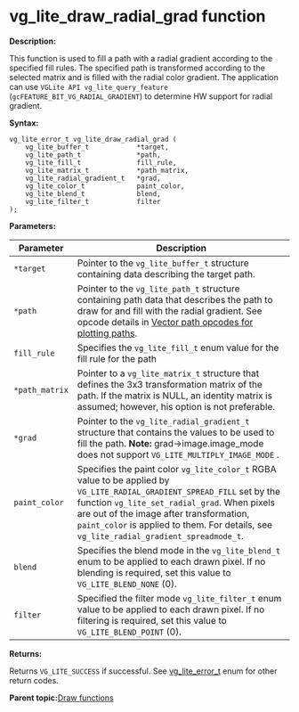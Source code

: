 # vg\_lite\_draw\_radial\_grad function

**Description:**

This function is used to fill a path with a radial gradient according to the specified fill rules. The specified path is transformed according to the selected matrix and is filled with the radial color gradient. The application can use `VGLite API vg_lite_query_feature` \(`gcFEATURE_BIT_VG_RADIAL_GRADIENT`\) to determine HW support for radial gradient.

**Syntax:**

```
vg_lite_error_t vg_lite_draw_radial_grad (
    vg_lite_buffer_t            *target,
    vg_lite_path_t              *path, 
    vg_lite_fill_t              fill_rule, 
    vg_lite_matrix_t            *path_matrix, 
    vg_lite_radial_gradient_t   *grad,
    vg_lite_color_t             paint_color,
    vg_lite_blend_t             blend,
    vg_lite_filter_t            filter
);  
```

**Parameters:**

|Parameter|Description|
|---------|-----------|
|`*target`|Pointer to the `vg_lite_buffer_t` structure containing data describing the target path.|
|`*path`|Pointer to the `vg_lite_path_t` structure containing path data that describes the path to draw for and fill with the radial gradient. See opcode details in [Vector path opcodes for plotting paths](vector_path_opcodes_for_plotting_paths.md).|
|`fill_rule`|Specifies the `vg_lite_fill_t` enum value for the fill rule for the path|
|`*path_matrix`|Pointer to a `vg_lite_matrix_t` structure that defines the 3x3 transformation matrix of the path. If the matrix is NULL, an identity matrix is assumed; however, his option is not preferable.|
|`*grad`|Pointer to the `vg_lite_radial_gradient_t` structure that contains the values to be used to fill the path. **Note:** grad-\>image.image\_mode does not support `VG_LITE_MULTIPLY_IMAGE_MODE` .|
|`paint_color`|Specifies the paint color `vg_lite_color_t` RGBA value to be applied by `VG_LITE_RADIAL_GRADIENT_SPREAD_FILL` set by the function `vg_lite_set_radial_grad`. When pixels are out of the image after transformation, `paint_color` is applied to them. For details, see `vg_lite_radial_gradient_spreadmode_t`.|
|`blend`|Specifies the blend mode in the `vg_lite_blend_t` enum to be applied to each drawn pixel. If no blending is required, set this value to `VG_LITE_BLEND_NONE` \(0\).|
|`filter`|Specified the filter mode `vg_lite_filter_t` enum value to be applied to each drawn pixel. If no filtering is required, set this value to `VG_LITE_BLEND_POINT` \(0\).|

**Returns:**

Returns `VG_LITE_SUCCESS` if successful. See [vg\_lite\_error\_t](vg_lite_error_t_enumeration.md) enum for other return codes.

**Parent topic:**[Draw functions](../topics/draw_functions.md)

